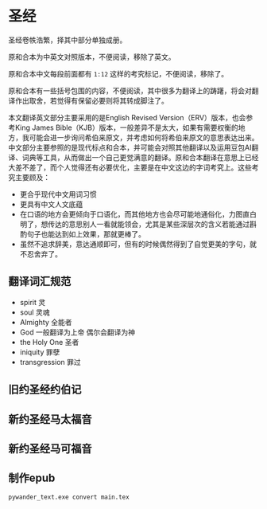 # 圣经
圣经卷帙浩繁，择其中部分单独成册。

原和合本为中英文对照版本，不便阅读，移除了英文。

原和合本中文每段前面都有 `1:12` 这样的考究标记，不便阅读，移除了。

原和合本有一些括号包围的内容，不便阅读，其中很多为翻译上的踌躇，将会对翻译作出取舍，若觉得有保留必要则将其转成脚注了。

本文翻译英文部分主要采用的是English Revised Version（ERV）版本，也会参考King James Bible（KJB）版本，一般差异不是太大，如果有需要权衡的地方，我可能会进一步询问希伯来原文，并考虑如何将希伯来原文的意思表达出来。中文部分主要参照的是现代标点和合本，并可能会对照其他翻译以及运用豆包AI翻译、词典等工具，从而做出一个自己更觉满意的翻译。原和合本翻译在意思上已经大差不差了，而个人觉得还有必要优化，主要是在中文这边的字词考究上。这些考究主要顾及：

- 更合乎现代中文用词习惯
- 更具有中文人文底蕴
- 在口语的地方会更倾向于口语化，而其他地方也会尽可能地通俗化，力图直白明了，想传达的意思别人一看就能领会，尤其是某些深层次的含义若能通过斟酌句子也能达到如上效果，那就更棒了。
- 虽然不追求辞美，意达通顺即可，但有的时候偶然得到了自觉更美的字句，就不忍舍弃了。



## 翻译词汇规范
- spirit 灵
- soul 灵魂
- Almighty 全能者
- God 一般翻译为上帝 偶尔会翻译为神
- the Holy One 圣者
- iniquity 罪孽
- transgression 罪过

## 旧约圣经约伯记

## 新约圣经马太福音

## 新约圣经马可福音



## 制作epub
```
pywander_text.exe convert main.tex
```